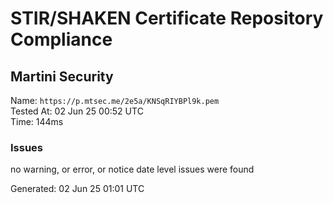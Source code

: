 # STIR/SHAKEN Certificate Repository Compliance

## Martini Security

Name: `https://p.mtsec.me/2e5a/KNSqRIYBPl9k.pem`\
Tested At: 02 Jun 25 00:52 UTC\
Time: 144ms

### Issues

no warning, or error, or notice date level issues were found

Generated: 02 Jun 25 01:01 UTC